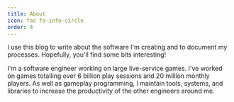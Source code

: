 ```yaml
---
title: About
icon: fas fa-info-circle
order: 4
---
```


I use this blog to write about the software I'm creating and to document my processes. Hopefully, you'll find some bits interesting!

I'm a software engineer working on large live-service games. I've worked on games totalling over 6 billion play sessions and 20 million monthly players. As well as gameplay programming, I maintain tools, systems, and libraries to increase the productivity of the other engineers around me.
